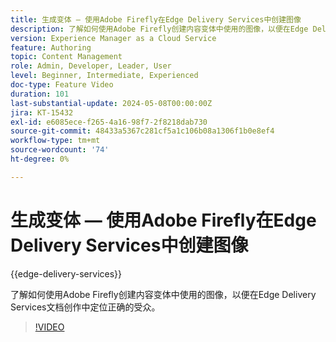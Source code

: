 ```yaml
---
title: 生成变体 — 使用Adobe Firefly在Edge Delivery Services中创建图像
description: 了解如何使用Adobe Firefly创建内容变体中使用的图像，以便在Edge Delivery Services文档创作中定位正确的受众。
version: Experience Manager as a Cloud Service
feature: Authoring
topic: Content Management
role: Admin, Developer, Leader, User
level: Beginner, Intermediate, Experienced
doc-type: Feature Video
duration: 101
last-substantial-update: 2024-05-08T00:00:00Z
jira: KT-15432
exl-id: e6085ece-f265-4a16-98f7-2f8218dab730
source-git-commit: 48433a5367c281cf5a1c106b08a1306f1b0e8ef4
workflow-type: tm+mt
source-wordcount: '74'
ht-degree: 0%

---
```


# 生成变体 — 使用Adobe Firefly在Edge Delivery Services中创建图像

{{edge-delivery-services}}

了解如何使用Adobe Firefly创建内容变体中使用的图像，以便在Edge Delivery Services文档创作中定位正确的受众。

>[!VIDEO](https://video.tv.adobe.com/v/3428794/?learn=on)
